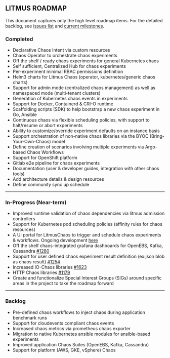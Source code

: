 ## LITMUS ROADMAP

This document captures only the high level roadmap items. For the detailed backlog, see [issues list](https://github.com/litmuschaos/litmus/issues) and [current milestones](https://github.com/litmuschaos/litmus/milestones). 

### Completed

-   Declarative Chaos Intent via custom resources
-   Chaos Operator to orchestrate chaos experiments
-   Off the shelf / ready chaos experiments for general Kubernetes chaos 
-   Self sufficient, Centralized Hub for chaos experiments
-   Per-experiment minimal RBAC permissions definition
-   Helm3 charts for Litmus Chaos (operator, kubernetes/generic chaos charts)
-   Support for admin mode (centralized chaos management) as well as namespaced mode (multi-tenant clusters)
-   Generation of Kubernetes chaos events in experiments
-   Support for Docker, Containerd & CRI-O runtime
-   Scaffolding scripts (SDK) to help bootstrap a new chaos experiment in Go, Ansible
-   Continuous chaos via flexible scheduling policies, with support to halt/resume or abort experiments
-   Ability to customize/override experiment defaults on an instance basis
-   Support orchestration of non-native chaos libraries via the BYOC (Bring-Your-Own-Chaos) model
-   Define creation of scenarios involving multiple experiments via Argo-based Chaos Workflows
-   Support for OpenShift platform 
-   Gitlab e2e pipeline for chaos experiments
-   Documentation (user & developer guides, integration with other chaos tools)
- 	Add architecture details & design resources 
-   Define community sync up schedule  

------

### In-Progress (Near-term) 

-   Improved runtime validation of chaos dependencies via litmus admission controllers
-   Support for Kubernetes pod scheduling policies (affinity rules for chaos resources)
-   A UI portal for LitmusChaos to trigger and schedule chaos experiments & workflows. Ongoing development [here](https://github.com/litmuschaos/litmus-portal)
-   Off the shelf chaos-integrated grafana dashboards for OpenEBS, Kafka, Cassandra [#1280](https://github.com/litmuschaos/litmus/issues/1280)
-   Support for user defined chaos experiment result definition (ex:json blob as chaos result) [#1254](https://github.com/litmuschaos/litmus/issues/1254)
-   Increased IO-Chaos libraries [#1623](https://github.com/litmuschaos/litmus/issues/1623)
-   HTTP Chaos libraries [#1179](https://github.com/litmuschaos/litmus/issues/1179)
-   Create and functionalize Special Interest Groups (SIGs) around specific areas in the project to take the roadmap forward

------

### Backlog

-   Pre-defined chaos workflows to inject chaos during application benchmark runs 
-   Support for cloudevents compliant chaos events
-   Increased chaos metrics via prometheus chaos exporter
-   Migration to native Kubernetes ansible modules for ansible-based experiments
-   Improved application Chaos Suites (OpenEBS, Kafka, Cassandra) 
-   Support for platform (AWS, GKE, vSphere) Chaos  
